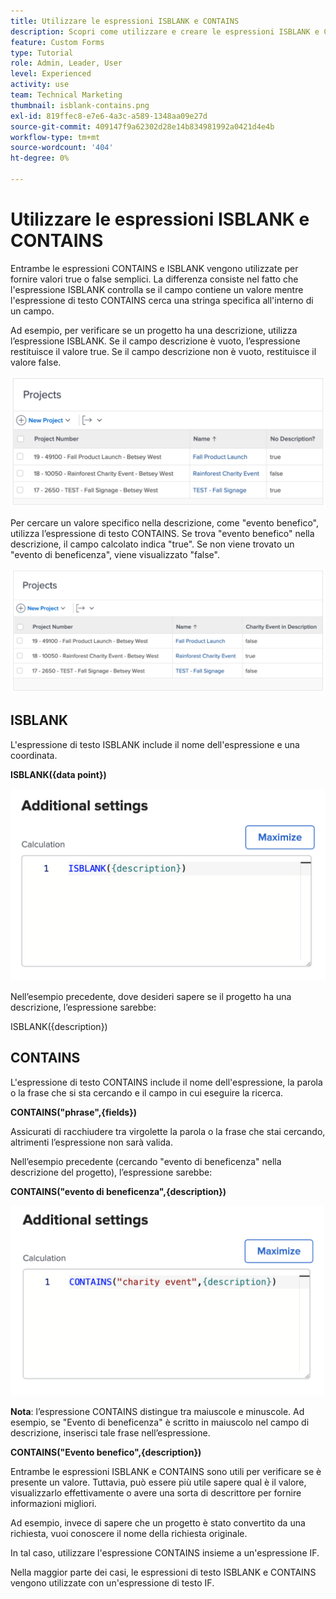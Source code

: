 ```yaml
---
title: Utilizzare le espressioni ISBLANK e CONTAINS
description: Scopri come utilizzare e creare le espressioni ISBLANK e CONTAINS nel campo calcolato di un Adobe [!DNL Workfront].
feature: Custom Forms
type: Tutorial
role: Admin, Leader, User
level: Experienced
activity: use
team: Technical Marketing
thumbnail: isblank-contains.png
exl-id: 819ffec8-e7e6-4a3c-a589-1348aa09e27d
source-git-commit: 409147f9a62302d28e14b834981992a0421d4e4b
workflow-type: tm+mt
source-wordcount: '404'
ht-degree: 0%

---
```


# Utilizzare le espressioni ISBLANK e CONTAINS

Entrambe le espressioni CONTAINS e ISBLANK vengono utilizzate per fornire valori true o false semplici. La differenza consiste nel fatto che l&#39;espressione ISBLANK controlla se il campo contiene un valore mentre l&#39;espressione di testo CONTAINS cerca una stringa specifica all&#39;interno di un campo.

Ad esempio, per verificare se un progetto ha una descrizione, utilizza l’espressione ISBLANK. Se il campo descrizione è vuoto, l’espressione restituisce il valore true. Se il campo descrizione non è vuoto, restituisce il valore false.

![Bilanciatore dei carichi di lavoro con rapporto sull’utilizzo](assets/isblank01.png)

Per cercare un valore specifico nella descrizione, come &quot;evento benefico&quot;, utilizza l’espressione di testo CONTAINS. Se trova &quot;evento benefico&quot; nella descrizione, il campo calcolato indica &quot;true&quot;. Se non viene trovato un &quot;evento di beneficenza&quot;, viene visualizzato &quot;false&quot;.

![Bilanciatore dei carichi di lavoro con rapporto sull’utilizzo](assets/isblank02.png)

## ISBLANK

L&#39;espressione di testo ISBLANK include il nome dell&#39;espressione e una coordinata.

**ISBLANK({data point})**

![Bilanciatore dei carichi di lavoro con rapporto sull’utilizzo](assets/isblank03.png)

Nell’esempio precedente, dove desideri sapere se il progetto ha una descrizione, l’espressione sarebbe:

ISBLANK({description})

## CONTAINS

L&#39;espressione di testo CONTAINS include il nome dell&#39;espressione, la parola o la frase che si sta cercando e il campo in cui eseguire la ricerca.

**CONTAINS(&quot;phrase&quot;,{fields})**

Assicurati di racchiudere tra virgolette la parola o la frase che stai cercando, altrimenti l’espressione non sarà valida.

Nell’esempio precedente (cercando &quot;evento di beneficenza&quot; nella descrizione del progetto), l’espressione sarebbe:

**CONTAINS(&quot;evento di beneficenza&quot;,{description})**

![Bilanciatore dei carichi di lavoro con rapporto sull’utilizzo](assets/isblank04.png)

**Nota**: l’espressione CONTAINS distingue tra maiuscole e minuscole. Ad esempio, se &quot;Evento di beneficenza&quot; è scritto in maiuscolo nel campo di descrizione, inserisci tale frase nell’espressione.

**CONTAINS(&quot;Evento benefico&quot;,{description})**

Entrambe le espressioni ISBLANK e CONTAINS sono utili per verificare se è presente un valore. Tuttavia, può essere più utile sapere qual è il valore, visualizzarlo effettivamente o avere una sorta di descrittore per fornire informazioni migliori.

Ad esempio, invece di sapere che un progetto è stato convertito da una richiesta, vuoi conoscere il nome della richiesta originale.

In tal caso, utilizzare l&#39;espressione CONTAINS insieme a un&#39;espressione IF.

Nella maggior parte dei casi, le espressioni di testo ISBLANK e CONTAINS vengono utilizzate con un&#39;espressione di testo IF.
